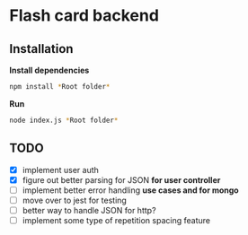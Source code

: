# Flash card backend

## Installation

**Install dependencies**
```bash
npm install *Root folder*
```
**Run**
```bash
node index.js *Root folder*
```
## TODO

- [x] implement user auth
- [x] figure out better parsing for JSON **for user controller**
- [ ] implement better error handling **use cases and for mongo**
- [ ] move over to jest for testing
- [ ] better way to handle JSON for http? 
- [ ] implement some type of repetition spacing feature
